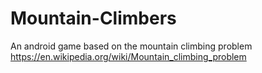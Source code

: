 # Mountain-Climbers
An android game based on the mountain climbing problem
https://en.wikipedia.org/wiki/Mountain_climbing_problem
